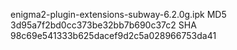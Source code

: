enigma2-plugin-extensions-subway-6.2.0g.ipk
MD5 3d95a7f2bd0cc373be32bb7b690c37c2
SHA 98c69e541333b625dacef9d2c5a028966753da41

